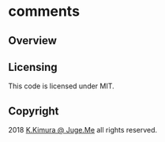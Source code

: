 # comments


## Overview



## Licensing

This code is licensed under MIT.

## Copyright

2018 [K.Kimura @ Juge.Me](https://github.com/dotnsf) all rights reserved.
